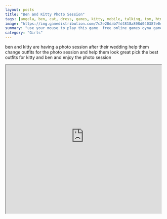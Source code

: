 ```yaml
---
layout: posts
title: "Ben and Kitty Photo Session"
tags: [angela, ben, cat, dress, games, kitty, mobile, talking, tom, htm5, free, online, games, oyna, game, free, games, play, play, games]
image: "https://img.gamedistribution.com/7c2e20dab7fd4818a808d040387e0c6e.jpg"
summary: "use your mouse to play this game  free online games oyna game free games play play games"
category: "Girls"
---
```


ben and kitty are having a photo session after their wedding help them change outfits for the photo session and help them look great pick the best outfits for kitty and ben and enjoy the photo session

<iframe width="100%" height="480px;" src="https://html5.gamedistribution.com/7c2e20dab7fd4818a808d040387e0c6e/"></iframe>